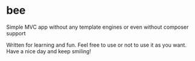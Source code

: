 # bee

Simple MVC app without any template engines or even without composer support

Written for learning and fun. Feel free to use or not to use it as you want. Have a nice day and keep smiling!
